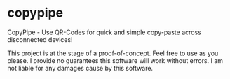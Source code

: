 # copypipe
CopyPipe - Use QR-Codes for quick and simple copy-paste across disconnected devices!

This project is at the stage of a proof-of-concept. Feel free to use as you please.
I provide no guarantees this software will work 
without errors. I am not liable for any damages cause by this software.
